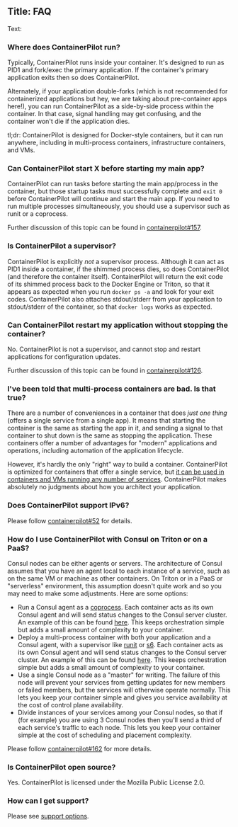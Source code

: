 Title: FAQ
----
Text:

### Where does ContainerPilot run?

Typically, ContainerPilot runs inside your container. It's designed to run as PID1 and fork/exec the primary application. If the container's primary application exits then so does ContainerPilot.

Alternately, if your application double-forks (which is not recommended for containerized applications but hey, we are taking about pre-container apps here!), you can run ContainerPilot as a side-by-side process within the container. In that case, signal handling may get confusing, and the container won't die if the application dies.

tl;dr: ContainerPilot is designed for Docker-style containers, but it can run anywhere, including in multi-process containers, infrastructure containers, and VMs.

### Can ContainerPilot start X before starting my main app?

ContainerPilot can run tasks before starting the main app/process in the container, but those startup tasks must successfully complete and `exit 0` before ContainerPilot will continue and start the main app. If you need to run multiple processes simultaneously, you should use a supervisor such as runit or a coprocess.

Further discussion of this topic can be found in [containerpilot#157](https://github.com/joyent/containerpilot/issues/157).

### Is ContainerPilot a supervisor?

ContainerPilot is explicitly *not* a supervisor process. Although it can act as PID1 inside a container, if the shimmed process dies, so does ContainerPilot (and therefore the container itself). ContainerPilot will return the exit code of its shimmed process back to the Docker Engine or Triton, so that it appears as expected when you run `docker ps -a` and look for your exit codes. ContainerPilot also attaches stdout/stderr from your application to stdout/stderr of the container, so that `docker logs` works as expected.

### Can ContainerPilot restart my application without stopping the container?

No. ContainerPilot is not a supervisor, and cannot stop and restart applications for configuration updates.

Further discussion of this topic can be found in [containerpilot#126](https://github.com/joyent/containerpilot/issues/126).

### I've been told that multi-process containers are bad. Is that true?

There are a number of conveniences in a container that does _just one thing_ (offers a single service from a single app). It means that starting the container is the same as starting the app in it, and sending a signal to that container to shut down is the same as stopping the application. These containers offer a number of advantages for "modern" applications and operations, including automation of the application lifecycle.

However, it's hardly the only "right" way to build a container. ContainerPilot is optimized for containers that offer a single service, but [it can be used in containers and VMs running any number of services](#where-does-containerpilot-run). ContainerPilot makes absolutely no judgments about how you architect your application.

### Does ContainerPilot support IPv6?

Please follow [containerpilot#52](https://github.com/joyent/containerpilot/issues/52) for details.

### How do I use ContainerPilot with Consul on Triton or on a PaaS?

Consul nodes can be either agents or servers. The architecture of Consul assumes that you have an agent local to each instance of a service, such as on the same VM or machine as other containers. On Triton or in a PaaS or "serverless" environment, this assumption doesn't quite work and so you may need to make some adjustments. Here are some options:

- Run a Consul agent as a [coprocess](/containerpilot/docs/coprocesses). Each container acts as its own Consul agent and will send status changes to the Consul server cluster. An example of this can be found [here](https://github.com/tgross/nginx-autopilotpattern/tree/coprocess). This keeps orchestration simple but adds a small amount of complexity to your container.
- Deploy a multi-process container with both your application and a Consul agent, with a supervisor like [runit](http://smarden.org/runit/) or [s6](http://skarnet.org/software/s6/). Each container acts as its own Consul agent and will send status changes to the Consul server cluster. An example of this can be found [here](https://github.com/tgross/nginx-autopilotpattern/tree/multiprocess). This keeps orchestration simple but adds a small amount of complexity to your container.
- Use a single Consul node as a "master" for writing. The failure of this node will prevent your services from getting updates for new members or failed members, but the services will otherwise operate normally. This lets you keep your container simple and gives you service availability at the cost of control plane availability.
- Divide instances of your services among your Consul nodes, so that if (for example) you are using 3 Consul nodes then you'll send a third of each service's traffic to each node. This lets you keep your container simple at the cost of scheduling and placement complexity.

Please follow [containerpilot#162](https://github.com/joyent/containerpilot/issues/162) for more details.

### Is ContainerPilot open source?

Yes. ContainerPilot is licensed under the Mozilla Public License 2.0.

### How can I get support?

Please see [support options](/containerpilot/docs/support).
